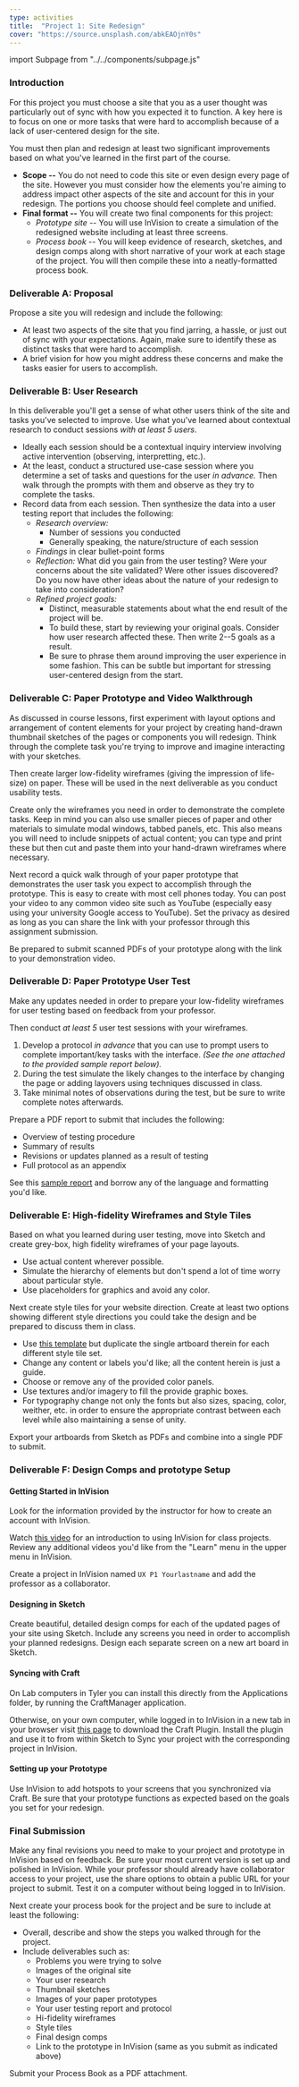 ```yaml
---
type: activities
title:  "Project 1: Site Redesign"
cover: "https://source.unsplash.com/abkEAOjnY0s"
---
```

import Subpage from "../../components/subpage.js"

<Subpage slug="intro">

### Introduction

For this project you must choose a site that you as a user thought was particularly out of sync with how you expected it to function. A key here is to focus on one or more tasks that were hard to accomplish because of a lack of user-centered design for the site.

You must then plan and redesign at least two significant improvements based on what you've learned in the first part of the course.

* **Scope --** You do not need to code this site or even design every page of the site. However you must consider how the elements you're aiming to address impact other aspects of the site and account for this in your redesign. The portions you choose should feel complete and unified.
* **Final format --** You will create two final components for this project:
    * *Prototype site --* You will use InVision to create a simulation of the redesigned website including at least three screens.
    * *Process book --* You will keep evidence of research, sketches, and design comps along with short narrative of your work at each stage of the project. You will then compile these into a neatly-formatted process book.

</Subpage>
<Subpage slug="a">

### Deliverable A: Proposal

Propose a site you will redesign and include the following:

* At least two aspects of the site that you find jarring, a hassle, or just out of sync with your expectations. Again, make sure to identify these as distinct tasks that were hard to accomplish.
* A brief vision for how you might address these concerns and make the tasks easier for users to accomplish.

</Subpage>
<Subpage slug="b">

### Deliverable B: User Research

In this deliverable you'll get a sense of what other users think of the site and tasks you've selected to improve. Use what you've learned about contextual research to conduct sessions *with at least 5 users*.

* Ideally each session should be a contextual inquiry interview involving active intervention (observing, interpretting, etc.).
* At the least, conduct a structured use-case session where you determine a set of tasks and questions for the user *in advance.* Then walk through the prompts with them and observe as they try to complete the tasks.
* Record data from each session. Then synthesize the data into a user testing report that includes the following:
    * *Research overview:*
        * Number of sessions you conducted
        * Generally speaking, the nature/structure of each session
    * *Findings* in clear bullet-point forms
    * *Reflection:* What did you gain from the user testing? Were your concerns about the site validated? Were other issues discovered? Do you now have other ideas about the nature of your redesign to take into consideration?
    * *Refined project goals:*
        * Distinct, measurable statements about what the end result of the project will be.
        * To build these, start by reviewing your original goals. Consider how user research affected these. Then write 2--5 goals as a result.
        * Be sure to phrase them around improving the user experience in some fashion. This can be subtle but important for stressing user-centered design from the start.

</Subpage>
<Subpage slug="c">

### Deliverable C: Paper Prototype and Video Walkthrough

As discussed in course lessons, first experiment with layout options and arrangement of content elements for your project by creating hand-drawn thumbnail sketches of the pages or components you will redesign. Think through the complete task you're trying to improve and imagine interacting with your sketches.

Then create larger low-fidelity wireframes (giving the impression of life-size) on paper. These will be used in the next deliverable as you conduct usability tests.

Create only the wireframes you need in order to demonstrate the complete tasks. Keep in mind you can also use smaller pieces of paper and other materials to simulate modal windows, tabbed panels, etc. This also means you will need to include snippets of actual content; you can type and print these but then cut and paste them into your hand-drawn wireframes where necessary.

Next record a quick walk through of your paper prototype that demonstrates the user task you expect to accomplish through the prototype. This is easy to create with most cell phones today. You can post your video to any common video site such as YouTube (especially easy using your university Google access to YouTube). Set the privacy as desired as long as you can share the link with your professor through this assignment submission.

Be prepared to submit scanned PDFs of your prototype along with the link to your demonstration video.

</Subpage>
<Subpage slug="d">

### Deliverable D: Paper Prototype User Test

Make any updates needed in order to prepare your low-fidelity wireframes for user testing based on feedback from your professor.

Then conduct *at least 5* user test sessions with your wireframes.

1. Develop a protocol *in advance* that you can use to prompt users to complete important/key tasks with the interface. *(See the one attached to the provided sample report below).*
2. During the test simulate the likely changes to the interface by changing the page or adding layovers using techniques discussed in class.
3. Take minimal notes of observations during the test, but be sure to write complete notes afterwards.

Prepare a PDF report to submit that includes the following:

* Overview of testing procedure
* Summary of results
* Revisions or updates planned as a result of testing
* Full protocol as an appendix

See this [sample report](/docs/sample-user-testing-report.pdf) and borrow any of the language and formatting you'd like.

</Subpage>
<Subpage slug="e">

### Deliverable E: High-fidelity Wireframes and Style Tiles

Based on what you learned during user testing, move into Sketch and create grey-box, high fidelity wireframes of your page layouts.

* Use actual content wherever possible.
* Simulate the hierarchy of elements but don't spend a lot of time worry about particular style.
* Use placeholders for graphics and avoid any color.

Next create style tiles for your website direction. Create at least two options showing different style directions you could take the design and be prepared to discuss them in class.

* Use [this template](http://web1.philschanely.com/docs/style-tile-template.sketch) but duplicate the single artboard therein for each different style tile set.
* Change any content or labels you'd like; all the content herein is just a guide.
* Choose or remove any of the provided color panels.
* Use textures and/or imagery to fill the provide graphic boxes.
* For typography change not only the fonts but also sizes, spacing, color, weither, etc. in order to ensure the appropriate contrast between each level while also maintaining a sense of unity.

Export your artboards from Sketch as PDFs and combine into a single PDF to submit.

</Subpage>
<Subpage slug="f">

### Deliverable F: Design Comps and prototype Setup

#### Getting Started in InVision

Look for the information provided by the instructor for how to create an account with InVision.

Watch [this video](https://goo.gl/B3nBdo) for an introduction to using InVision for class projects. Review any additional videos you'd like from the "Learn" menu in the upper menu in InVision.

Create a project in InVision named `UX P1 Yourlastname` and add the professor as a collaborator.

#### Designing in Sketch

Create beautiful, detailed design comps for each of the updated pages of your site using Sketch. Include any screens you need in order to accomplish your planned redesigns. Design each separate screen on a new art board in Sketch.

#### Syncing with Craft

On Lab computers in Tyler you can install this directly from the Applications folder, by running the CraftManager application.

Otherwise, on your own computer, while logged in to InVision in a new tab in your browser visit [this page](https://www.invisionapp.com/craft) to download the Craft Plugin. Install the plugin and use it to from within Sketch to Sync your project with the corresponding project in InVision.

#### Setting up your Prototype

Use InVision to add hotspots to your screens that you synchronized via Craft. Be sure that your prototype functions as expected based on the goals you set for your redesign.

</Subpage>
<Subpage slug="final">

### Final Submission

Make any final revisions you need to make to your project and prototype in InVision based on feedback. Be sure your most current version is set up and polished in InVision. While your professor should already have collaborator access to your project, use the share options to obtain a public URL for your project to submit. Test it on a computer without being logged in to InVision.

Next create your process book for the project and be sure to include at least the following:

* Overall, describe and show the steps you walked through for the project.
* Include deliverables such as:
    * Problems you were trying to solve
    * Images of the original site
    * Your user research
    * Thumbnail sketches
    * Images of your paper prototypes
    * Your user testing report and protocol
    * Hi-fidelity wireframes
    * Style tiles
    * Final design comps
    * Link to the prototype in InVision (same as you submit as indicated above)

Submit your Process Book as a PDF attachment.

</Subpage>
